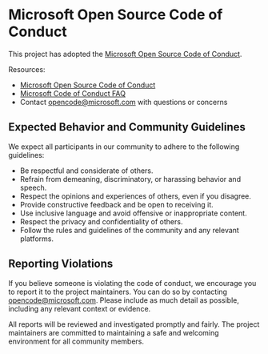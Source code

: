 # Microsoft Open Source Code of Conduct

This project has adopted the [Microsoft Open Source Code of Conduct](https://opensource.microsoft.com/codeofconduct/).

Resources:

- [Microsoft Open Source Code of Conduct](https://opensource.microsoft.com/codeofconduct/)
- [Microsoft Code of Conduct FAQ](https://opensource.microsoft.com/codeofconduct/faq/)
- Contact [opencode@microsoft.com](mailto:opencode@microsoft.com) with questions or concerns

## Expected Behavior and Community Guidelines

We expect all participants in our community to adhere to the following guidelines:

- Be respectful and considerate of others.
- Refrain from demeaning, discriminatory, or harassing behavior and speech.
- Respect the opinions and experiences of others, even if you disagree.
- Provide constructive feedback and be open to receiving it.
- Use inclusive language and avoid offensive or inappropriate content.
- Respect the privacy and confidentiality of others.
- Follow the rules and guidelines of the community and any relevant platforms.

## Reporting Violations

If you believe someone is violating the code of conduct, we encourage you to report it to the project maintainers. You can do so by contacting [opencode@microsoft.com](mailto:opencode@microsoft.com). Please include as much detail as possible, including any relevant context or evidence.

All reports will be reviewed and investigated promptly and fairly. The project maintainers are committed to maintaining a safe and welcoming environment for all community members.
